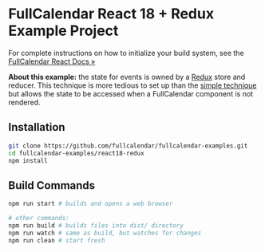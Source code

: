 
# FullCalendar React 18 + Redux Example Project

For complete instructions on how to initialize your build system, see the [FullCalendar React Docs &raquo;](https://fullcalendar.io/docs/react)

**About this example:** the state for events is owned by a [Redux](https://redux.js.org/) store and reducer. This technique is more tedious to set up than the [simple technique](../react) but allows the state to be accessed when a FullCalendar component is not rendered.


## Installation

```bash
git clone https://github.com/fullcalendar/fullcalendar-examples.git
cd fullcalendar-examples/react18-redux
npm install
```


## Build Commands

```bash
npm run start # builds and opens a web browser

# other commands:
npm run build # builds files into dist/ directory
npm run watch # same as build, but watches for changes
npm run clean # start fresh
```
